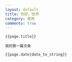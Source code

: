 ```yaml
---
layout: default
title: 你好，世界
category: 使用
comments: true
---
```

	{{page.title}}
	
	我的第一篇文章
	
	{{page.date|date_to_string}}
